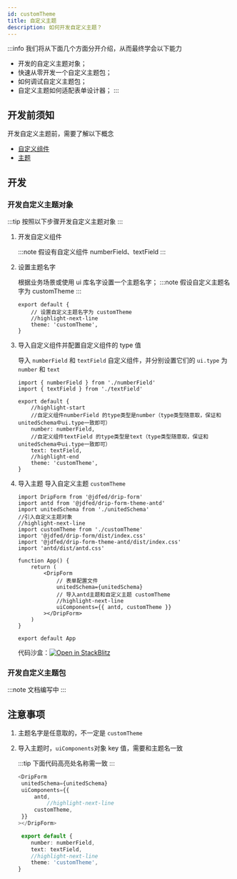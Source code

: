 ```yaml
---
id: customTheme
title: 自定义主题
description: 如何开发自定义主题？
---
```


:::info 我们将从下面几个方面分开介绍，从而最终学会以下能力
- 开发的自定义主题对象；
- 快速从零开发一个自定义主题包；
- 如何调试自定义主题包；
- 自定义主题如何适配表单设计器；
:::

## 开发前须知

开发自定义主题前，需要了解以下概念

- [自定义组件](../use/customComponent)
- [主题](../use/theme)

## 开发

### 开发自定义主题对象

:::tip 按照以下步骤开发自定义主题对象
:::

1. 开发自定义组件

	:::note 假设有自定义组件 numberField、textField
	:::

1. 设置主题名字

	根据业务场景或使用 ui 库名字设置一个主题名字；
	:::note 假设自定义主题名字为 customTheme
	:::

	```tsx title="customTheme"
	export default {
		// 设置自定义主题名字为 customTheme
		//highlight-next-line
		theme: 'customTheme',
	}
	```

1. 导入自定义组件并配置自定义组件的 type 值

	导入 `numberField` 和 `textField` 自定义组件，并分别设置它们的 `ui.type` 为 `number` 和 `text`

	```tsx title="customTheme"
	import { numberField } from './numberField'
	import { textField } from './textField'

	export default {
		//highlight-start
		//自定义组件numberField 的type类型是number（type类型随意取，保证和unitedSchema中ui.type一致即可）
		number: numberField,
		//自定义组件textField 的type类型是text（type类型随意取，保证和unitedSchema中ui.type一致即可）
		text: textField,
		//highlight-end
		theme: 'customTheme',
	}
	```

1. 导入主题
   导入自定义主题 `customTheme`

	```tsx title="App.tsx"
	import DripForm from '@jdfed/drip-form'
	import antd from '@jdfed/drip-form-theme-antd'
	import unitedSchema from './unitedSchema'
	//引入自定义主题对象
	//highlight-next-line
	import customTheme from './customTheme'
	import '@jdfed/drip-form/dist/index.css'
	import '@jdfed/drip-form-theme-antd/dist/index.css'
	import 'antd/dist/antd.css'

	function App() {
		return (
			<DripForm
				// 表单配置文件
				unitedSchema={unitedSchema}
				// 导入antd主题和自定义主题 customTheme
				//highlight-next-line
				uiComponents={{ antd, customTheme }}
			></DripForm>
		)
	}

	export default App
	```

	代码沙盒：[![Open in StackBlitz](https://developer.stackblitz.com/img/open_in_stackblitz.svg)](https://stackblitz.com/edit/drip-form-s2pydr?file=src/unitedSchema.ts)

### 开发自定义主题包

:::note 文档编写中
:::

## 注意事项

1. 主题名字是任意取的，不一定是 `customTheme`
1. 导入主题时，`uiComponents`对象 key 值，需要和主题名一致

	:::tip 下面代码高亮处名称需一致
	:::

   ```js title="App.tsx"
   <DripForm
   	unitedSchema={unitedSchema}
   	uiComponents={{
   		antd,
			//highlight-next-line
   		customTheme,
   	}}
   ></DripForm>
	 ```

	```ts title="customTheme"
	 export default {
		number: numberField,
		text: textField,
		//highlight-next-line
		theme: 'customTheme',
	}
   ```
